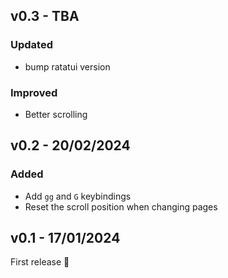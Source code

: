 ## v0.3 - TBA

### Updated

- bump ratatui version

### Improved

- Better scrolling

## v0.2 - 20/02/2024

### Added

- Add `gg` and `G` keybindings
- Reset the scroll position when changing pages

## v0.1 - 17/01/2024

First release 🎉
